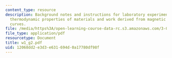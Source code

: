 ```yaml
---
content_type: resource
description: Background notes and instructions for laboratory experiments on quantifying
  thermodynamic properties of materials and work derived from magnetic hysteresis
  curves.
file: /media/https%3A/open-learning-course-data-rc.s3.amazonaws.com/3-014-materials-laboratory-fall-2006/12068dd2e3d3e631694d0a17780df98f_w1_g2.pdf
file_type: application/pdf
resourcetype: Document
title: w1_g2.pdf
uid: 12068dd2-e3d3-e631-694d-0a17780df98f
---
```

